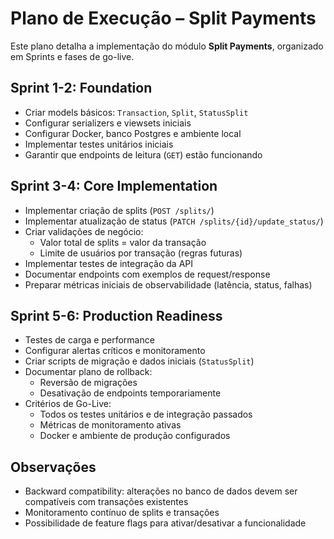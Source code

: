 # Plano de Execução – Split Payments

Este plano detalha a implementação do módulo **Split Payments**, organizado em Sprints e fases de go-live.

## Sprint 1-2: Foundation

- Criar models básicos: `Transaction`, `Split`, `StatusSplit`
- Configurar serializers e viewsets iniciais
- Configurar Docker, banco Postgres e ambiente local
- Implementar testes unitários iniciais
- Garantir que endpoints de leitura (`GET`) estão funcionando

## Sprint 3-4: Core Implementation

- Implementar criação de splits (`POST /splits/`)
- Implementar atualização de status (`PATCH /splits/{id}/update_status/`)
- Criar validações de negócio:
  - Valor total de splits = valor da transação
  - Limite de usuários por transação (regras futuras)
- Implementar testes de integração da API
- Documentar endpoints com exemplos de request/response
- Preparar métricas iniciais de observabilidade (latência, status, falhas)

## Sprint 5-6: Production Readiness

- Testes de carga e performance
- Configurar alertas críticos e monitoramento
- Criar scripts de migração e dados iniciais (`StatusSplit`)
- Documentar plano de rollback:
  - Reversão de migrações
  - Desativação de endpoints temporariamente
- Critérios de Go-Live:
  - Todos os testes unitários e de integração passados
  - Métricas de monitoramento ativas
  - Docker e ambiente de produção configurados

## Observações
- Backward compatibility: alterações no banco de dados devem ser compatíveis com transações existentes
- Monitoramento contínuo de splits e transações
- Possibilidade de feature flags para ativar/desativar a funcionalidade
